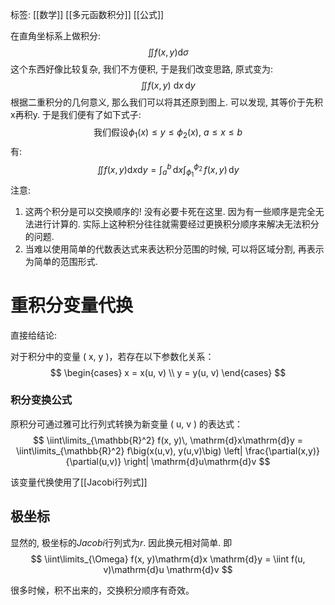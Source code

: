 标签: [[数学]] [[多元函数积分]] [[公式]]

在直角坐标系上做积分: 
$$
\iint f(x, y)\mathrm{d}\sigma
$$
这个东西好像比较复杂, 我们不方便积, 于是我们改变思路, 原式变为: 
$$
\iint f(x, y)\ \mathrm{d}x\, \mathrm{d}y 
$$
根据二重积分的几何意义, 那么我们可以将其还原到图上. 可以发现, 其等价于先积x再积y. 于是我们便有了如下式子: 
$$
\text{我们假设} \phi_{1}(x)\leq y \leq \phi_{2}(x), \ a\leq x\leq b
$$
有: 
$$
\iint f(x, y)\mathrm{d}x \mathrm{d}y = \int_{a}^{b} \, \mathrm{d}x \int_{\phi_{1}}^{\phi_{2}}\,f(x, y)\,\mathrm{d}y
$$
注意: 
1. 这两个积分是可以交换顺序的! 没有必要卡死在这里. 因为有一些顺序是完全无法进行计算的. 实际上这种积分往往就需要经过更换积分顺序来解决无法积分的问题. 
2. 当难以使用简单的代数表达式来表达积分范围的时候, 可以将区域分割, 再表示为简单的范围形式. 

# 重积分变量代换

直接给结论: 

对于积分中的变量 \( x, y \)，若存在以下参数化关系：
$$
\begin{cases} 
x = x(u, v) \\ 
y = y(u, v) 
\end{cases}
$$

### **积分变换公式**
原积分可通过雅可比行列式转换为新变量 \( u, v \) 的表达式：
$$
\iint\limits_{\mathbb{R}^2} f(x, y)\, \mathrm{d}x\mathrm{d}y 
= \iint\limits_{\mathbb{R}^2} f\big(x(u,v), y(u,v)\big) 
\left| \frac{\partial(x,y)}{\partial(u,v)} \right| \mathrm{d}u\mathrm{d}v
$$


该变量代换使用了[[Jacobi行列式]]

## 极坐标

显然的, 极坐标的$Jacobi$行列式为$r$. 因此换元相对简单. 即
$$
\iint\limits_{\Omega} f(x, y)\mathrm{d}x \mathrm{d}y = \iint f(u, v)\mathrm{d}u \mathrm{d}v
$$

很多时候，积不出来的，交换积分顺序有奇效。
